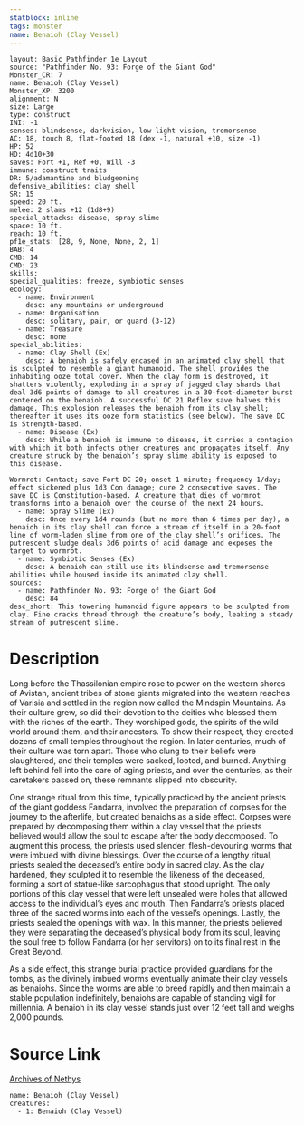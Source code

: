 ```yaml
---
statblock: inline
tags: monster
name: Benaioh (Clay Vessel)
---
```

```statblock
layout: Basic Pathfinder 1e Layout
source: "Pathfinder No. 93: Forge of the Giant God"
Monster_CR: 7
name: Benaioh (Clay Vessel)
Monster_XP: 3200
alignment: N
size: Large
type: construct
INI: -1
senses: blindsense, darkvision, low-light vision, tremorsense
AC: 18, touch 8, flat-footed 18 (dex -1, natural +10, size -1)
HP: 52
HD: 4d10+30
saves: Fort +1, Ref +0, Will -3
immune: construct traits
DR: 5/adamantine and bludgeoning
defensive_abilities: clay shell
SR: 15
speed: 20 ft.
melee: 2 slams +12 (1d8+9)
special_attacks: disease, spray slime
space: 10 ft.
reach: 10 ft.
pf1e_stats: [28, 9, None, None, 2, 1]
BAB: 4
CMB: 14
CMD: 23
skills: 
special_qualities: freeze, symbiotic senses
ecology:
  - name: Environment
    desc: any mountains or underground
  - name: Organisation
    desc: solitary, pair, or guard (3-12)
  - name: Treasure
    desc: none
special_abilities:
  - name: Clay Shell (Ex)
    desc: A benaioh is safely encased in an animated clay shell that is sculpted to resemble a giant humanoid. The shell provides the inhabiting ooze total cover. When the clay form is destroyed, it shatters violently, exploding in a spray of jagged clay shards that deal 3d6 points of damage to all creatures in a 30-foot-diameter burst centered on the benaioh. A successful DC 21 Reflex save halves this damage. This explosion releases the benaioh from its clay shell; thereafter it uses its ooze form statistics (see below). The save DC is Strength-based.
  - name: Disease (Ex)
    desc: While a benaioh is immune to disease, it carries a contagion with which it both infects other creatures and propagates itself. Any creature struck by the benaioh’s spray slime ability is exposed to this disease.

Wormrot: Contact; save Fort DC 20; onset 1 minute; frequency 1/day; effect sickened plus 1d3 Con damage; cure 2 consecutive saves. The save DC is Constitution-based. A creature that dies of wormrot transforms into a benaioh over the course of the next 24 hours.
  - name: Spray Slime (Ex)
    desc: Once every 1d4 rounds (but no more than 6 times per day), a benaioh in its clay shell can force a stream of itself in a 20-foot line of worm-laden slime from one of the clay shell’s orifices. The putrescent sludge deals 3d6 points of acid damage and exposes the target to wormrot.
  - name: Symbiotic Senses (Ex)
    desc: A benaioh can still use its blindsense and tremorsense abilities while housed inside its animated clay shell.
sources:
  - name: Pathfinder No. 93: Forge of the Giant God
    desc: 84
desc_short: This towering humanoid figure appears to be sculpted from clay. Fine cracks thread through the creature’s body, leaking a steady stream of putrescent slime.
```
# Description
Long before the Thassilonian empire rose to power on the western shores of Avistan, ancient tribes of stone giants migrated into the western reaches of Varisia and settled in the region now called the Mindspin Mountains. As their culture grew, so did their devotion to the deities who blessed them with the riches of the earth. They worshiped gods, the spirits of the wild world around them, and their ancestors. To show their respect, they erected dozens of small temples throughout the region. In later centuries, much of their culture was torn apart. Those who clung to their beliefs were slaughtered, and their temples were sacked, looted, and burned. Anything left behind fell into the care of aging priests, and over the centuries, as their caretakers passed on, these remnants slipped into obscurity.

One strange ritual from this time, typically practiced by the ancient priests of the giant goddess Fandarra, involved the preparation of corpses for the journey to the afterlife, but created benaiohs as a side effect. Corpses were prepared by decomposing them within a clay vessel that the priests believed would allow the soul to escape after the body decomposed. To augment this process, the priests used slender, flesh-devouring worms that were imbued with divine blessings. Over the course of a lengthy ritual, priests sealed the deceased’s entire body in sacred clay. As the clay hardened, they sculpted it to resemble the likeness of the deceased, forming a sort of statue-like sarcophagus that stood upright. The only portions of this clay vessel that were left unsealed were holes that allowed access to the individual’s eyes and mouth. Then Fandarra’s priests placed three of the sacred worms into each of the vessel’s openings. Lastly, the priests sealed the openings with wax. In this manner, the priests believed they were separating the deceased’s physical body from its soul, leaving the soul free to follow Fandarra (or her servitors) on to its final rest in the Great Beyond.

As a side effect, this strange burial practice provided guardians for the tombs, as the divinely imbued worms eventually animate their clay vessels as benaiohs. Since the worms are able to breed rapidly and then maintain a stable population indefinitely, benaiohs are capable of standing vigil for millennia. A benaioh in its clay vessel stands just over 12 feet tall and weighs 2,000 pounds.
# Source Link
[Archives of Nethys](https://aonprd.com/MonsterDisplay.aspx?ItemName=Benaioh%20(Clay%20Vessel))
```encounter-table
name: Benaioh (Clay Vessel)
creatures:
  - 1: Benaioh (Clay Vessel)
```
